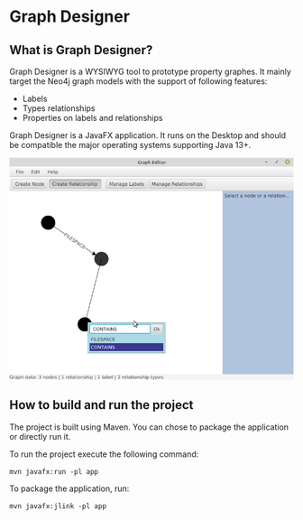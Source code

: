 
Graph Designer
=======

## What is Graph Designer? ##
Graph Designer is a WYSIWYG tool to prototype property graphes. It mainly target the Neo4j graph models with the support of following features:

 - Labels
 - Types relationships
 - Properties on labels and relationships

Graph Designer is a JavaFX application. It runs on the Desktop and should be compatible the major operating systems supporting Java 13+.

![Screenshot](screenshot.png)

## How to build and run the project ##

The project is built using Maven. You can chose to package the application or directly run it.

To run the project execute the following command:

    mvn javafx:run -pl app

To package the application, run:

    mvn javafx:jlink -pl app

